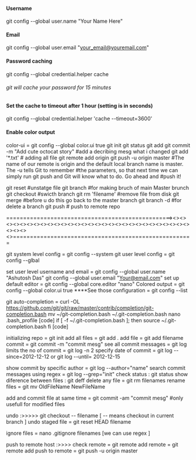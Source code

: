 #### Username 
git config --global user.name "Your Name Here" 
#### Email 
git config --global user.email "your_email@youremail.com"  

#### Password caching 
git config --global credential.helper cache 
###### git will cache your password for 15 minutes
#### Set the cache to timeout after 1 hour (setting is in seconds)
git config --global credential.helper 'cache --timeout=3600'   
#### Enable color output
color-ui =  git config --global color.ui true
git init
git status
git add <filenames>
git commit -m "Add cute octocat story" #add a decribing mesg what i changed
git add '*.tx­t'  # adding all file
git remote add origin <giturl> 
git push -u origi­n maste­r #The name of our remote is origin and the default local branch name is master. The -u tells Git to remember 
                          #the parameters, so that next time we can simply run git push and Git will know what to do. Go ahead and 
                          #push   it!
                          
git reset <filename>      #unstatge file
git branch <branchname>   #for making bruch of main Master brunch
git checkout <branchname> #swicth branch
git rm 'filename'         #remove file from disk
git merge <branchname>    #before u do this go back to the master branch
git branch -d <branchname> #for delete a branch
git push                  # push to remote repo

   =================================================><><><><><><><><><><><><><><><><><><><><><><><><><><><><><><><><><>=====================================================
   
 git system level config = git config --system
 git user level config = git config --glbal
 
 set user level username and email  = git config --global user.name "Ashutosh Das"
                                                        git config --global user.email "Your@email.com"
set up default editor = git config --global core.editor "nano"
Colored output = git config --global color.ui true
****See those configuration = git config --list

git auto-completion = curl -OL https://github.com/git/git/raw/master/contrib/completion/git-completion.bash
                                mv ~/git-completion.bash ~/.git-completion.bash
                                nano .bash_profile
                      [code] if [ -f ~/.git-completion.bash ]; then
                                        source ~/.git-completion.bash
                                 fi [code]


initializing repo = git init
add all files = git add .
add file = git add filename
commit = git commit -m "commit mesg"
see all commit messages = git log 
limits the no of commit = git log -n 2
specify date of commit = git log --since=2012-12-12
                                or   git log --until= 2012-12-15

show commit by specific author = git log --author="name"
search commit messages using regex = git log --grep="init"
check status : git status
show diference between files : git deff
delete any file = git rm filenames
rename files = git mv OldFileName NewFileName

add and commit file at same time = git commit -am "commit mesg"  #only usefull for modified files

undo :>>>>>
        git checkout -- filename [ -- means checkout in current branch ]
  undo staged file = git reset HEAD filename
  
  
ignore files = nano .gitignore
                      filenames [we can use regex ]

push to remote host :>>>>
        check remote = git remote
        add remote = git remote add <alias> <url>
        push to remote = git push -u origin master
                    
 


